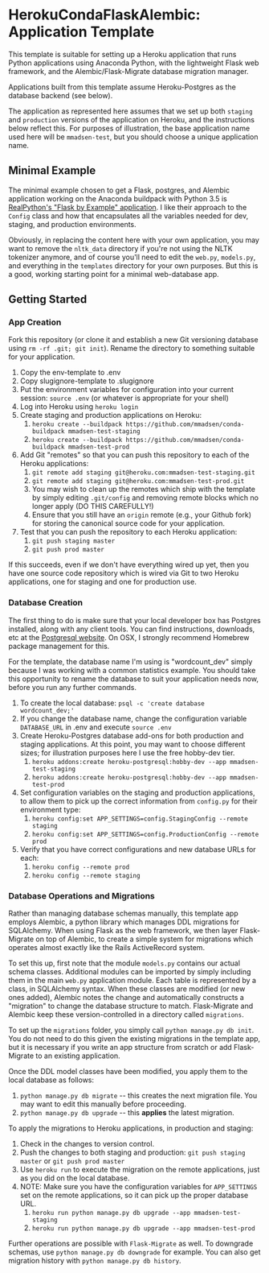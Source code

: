 # HerokuCondaFlaskAlembic:  Application Template #

This template is suitable for setting up a Heroku application that
runs Python applications using Anaconda Python, with the lightweight
Flask web framework, and the Alembic/Flask-Migrate database migration
manager.  

Applications built from this template assume Heroku-Postgres as the 
database backend (see below).  

The application as represented here assumes that we set up both `staging` and `production`
versions of the application on Heroku, and the instructions below reflect this.  For 
purposes of illustration, the base application name used here will be `mmadsen-test`, but 
you should choose a unique application name.


## Minimal Example ##

The minimal example chosen to get a Flask, postgres, and Alembic application working on 
the Anaconda buildpack with Python 3.5 is [RealPython's "Flask by Example" application](https://realpython.com/blog/python/flask-by-example-part-1-project-setup/).  I like their approach to the `Config` class and how that encapsulates all the 
variables needed for dev, staging, and production environments.

Obviously, in replacing the content here with your own application, you may want to remove the `nltk_data` directory if you're
not using the NLTK tokenizer anymore, and of course you'll need to edit the `web.py`, `models.py`, and everything in the `templates` directory for your own purposes.  But this is a good, working starting point for a minimal web-database app.  


## Getting Started ##

### App Creation ###

Fork this repository (or clone it and establish a new Git versioning
database using `rm -rf .git; git init`).  Rename the directory 
to something suitable for your application.  

1.  Copy the env-template to .env 
1.  Copy slugignore-template to .slugignore
1.  Put the environment variables for configuration into your current session: `source .env` (or whatever is appropriate for your shell)
1.  Log into Heroku using `heroku login`
1.  Create staging and production applications on Heroku: 
	1.  `heroku create --buildpack https://github.com/mmadsen/conda-buildpack mmadsen-test-staging`  
	1.  `heroku create --buildpack https://github.com/mmadsen/conda-buildpack mmadsen-test-prod`
1.  Add Git "remotes" so that you can push this repository to each of the Heroku applications:
	1.  `git remote add staging git@heroku.com:mmadsen-test-staging.git`
	1.  `git remote add staging git@heroku.com:mmadsen-test-prod.git`
	1.  You may wish to clean up the remotes which ship with the template by simply editing `.git/config` and removing remote blocks which no longer apply (DO THIS CAREFULLY!)
	1.  Ensure that you still have an `origin` remote (e.g., your Github fork) for storing the canonical source code for your application.
1.  Test that you can push the repository to each Heroku application:
	1.  `git push staging master`
	1.  `git push prod master`

If this succeeds, even if we don't have everything wired up yet, then you have one source code repository which is wired via Git to two Heroku applications, one for staging and one for production use.  

### Database Creation ###

The first thing to do is make sure that your local developer box has Postgres installed, along with any client tools.  You can find instructions, downloads, etc at the [Postgresql website](https://www.postgresql.org/).  On OSX, I strongly recommend Homebrew package management for this.  

For the template, the database name I'm using is "wordcount_dev" simply because I was working with a common statistics example.  You should take this opportunity to rename the database to suit your application needs now, before you run any further commands.

1.  To create the local database:  `psql -c 'create database wordcount_dev;'`
1.  If you change the database name, change the configuration variable `DATABASE_URL` in .env and execute `source .env`
1.  Create Heroku-Postgres database add-ons for both production and staging applications.  At this point, you may want to choose different sizes; for illustration purposes here I use the free hobby-dev tier.  
	1.  `heroku addons:create heroku-postgresql:hobby-dev --app mmadsen-test-staging`
	1.  `heroku addons:create heroku-postgresql:hobby-dev --app mmadsen-test-prod`
1.  Set configuration variables on the staging and production applications, to allow them to pick up the correct information from `config.py` for their environment type:
	1.  `heroku config:set APP_SETTINGS=config.StagingConfig --remote staging`
	1.  `heroku config:set APP_SETTINGS=config.ProductionConfig --remote prod`
1.  Verify that you have correct configurations and new database URLs for each:
	1.  `heroku config --remote prod`
	1.  `heroku config --remote staging`

### Database Operations and Migrations ###

Rather than managing database schemas manually, this template app employs Alembic, a python library which manages DDL 
migrations for SQLAlchemy.  When using Flask as the web framework, we then layer Flask-Migrate on top of Alembic, to 
create a simple system for migrations which operates almost exactly like the Rails ActiveRecord system.

To set this up, first note that the module `models.py` contains our actual schema classes.  Additional modules can be imported
by simply including them in the main `web.py` application module.  Each table is represented by a class, in SQLAlchemy syntax.
When these classes are modified (or new ones added), Alembic notes the change and automatically constructs a "migration" to change the database structure to match.  Flask-Migrate and Alembic keep these version-controlled in a directory called `migrations`.  

To set up the `migrations` folder, you simply call `python manage.py db init`.  You do not need to do this given the existing 
migrations in the template app, but it is necessary if you write an app structure from scratch or add Flask-Migrate to an existing application.

Once the DDL model classes have been modified, you apply them to the local database as follows:

1.  `python manage.py db migrate` -- this creates the next migration file.  You may want to edit this manually before proceeding.
1.  `python manage.py db upgrade` -- this **applies** the latest migration.  

To apply the migrations to Heroku applications, in production and staging:

1.  Check in the changes to version control.
1.  Push the changes to both staging and production:  `git push staging master` or `git push prod master`
1.  Use `heroku run` to execute the migration on the remote applications, just as you did on the local database.
1.  NOTE:  Make sure you have the configuration variables for `APP_SETTINGS` set on the remote applications, so it can pick up the proper database URL.
	1.  `heroku run python manage.py db upgrade --app mmadsen-test-staging`
	1.  `heroku run python manage.py db upgrade --app mmadsen-test-prod`

Further operations are possible with `Flask-Migrate` as well.  To downgrade schemas, use `python manage.py db downgrade` for example.  You can also get migration history with `python manage.py db history`.  




